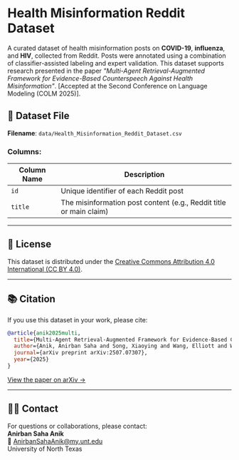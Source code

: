 # Health Misinformation Reddit Dataset

A curated dataset of health misinformation posts on **COVID-19**, **influenza**, and **HIV**, collected from Reddit. Posts were annotated using a combination of classifier-assisted labeling and expert validation. This dataset supports research presented in the paper _"Multi-Agent Retrieval-Augmented Framework for Evidence-Based Counterspeech Against Health Misinformation"_. [Accepted at the Second Conference on Language Modeling (COLM 2025)].

## 📁 Dataset File

**Filename**: `data/Health_Misinformation_Reddit_Dataset.csv`

### Columns:

| Column Name | Description |
|-------------|-------------|
| `id`        | Unique identifier of each Reddit post |
| `title`     | The misinformation post content (e.g., Reddit title or main claim) |

---

## 📜 License

This dataset is distributed under the [Creative Commons Attribution 4.0 International (CC BY 4.0)](https://creativecommons.org/licenses/by/4.0/).

---

## 📚 Citation

If you use this dataset in your work, please cite:

```bibtex
@article{anik2025multi,
  title={Multi-Agent Retrieval-Augmented Framework for Evidence-Based Counterspeech Against Health Misinformation},
  author={Anik, Anirban Saha and Song, Xiaoying and Wang, Elliott and Wang, Bryan and Yarimbas, Bengisu and Hong, Lingzi},
  journal={arXiv preprint arXiv:2507.07307},
  year={2025}
}
```

[View the paper on arXiv →](https://arxiv.org/abs/2507.07307)

---

## 👨‍💻 Contact

For questions or collaborations, please contact:  
**Anirban Saha Anik**  
📧 AnirbanSahaAnik@my.unt.edu  
University of North Texas
